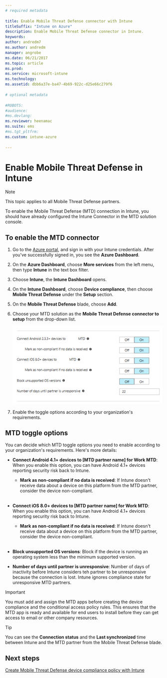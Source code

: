 ```yaml
---
# required metadata

title: Enable Mobile Threat Defense connector with Intune
titleSuffix: "Intune on Azure"
description: Enable Mobile Threat Defense connector in Intune.
keywords:
author: andredm7
ms.author: andredm
manager: angrobe
ms.date: 06/21/2017
ms.topic: article
ms.prod:
ms.service: microsoft-intune
ms.technology:
ms.assetid: dbb6a37e-ba47-4b69-922c-d25e66c279f6

# optional metadata

#ROBOTS:
#audience:
#ms.devlang:
ms.reviewer: heenamac
ms.suite: ems
#ms.tgt_pltfrm:
ms.custom: intune-azure

---
```


# Enable Mobile Threat Defense in Intune

> [!NOTE] 
> This topic applies to all Mobile Threat Defense partners.

To enable the Mobile Threat Defense (MTD) connection in Intune, you should have already configured the Intune Connector in the MTD solution console.

## To enable the MTD connector

1. Go to the [Azure portal](https://portal.azure.com), and sign in with your Intune credentials. After you've successfully signed in, you see the **Azure Dashboard**.

2. On the **Azure Dashboard**, choose **More services** from the left menu, then type **Intune** in the text box filter.

3. Choose **Intune**, the **Intune Dashboard** opens.

4. On the **Intune Dashboard**, choose **Device compliance**, then choose **Mobile Threat Defense** under the **Setup** section.

5. On the **Mobile Threat Defense** blade, choose **Add**.

6. Choose your MTD solution as the **Mobile Threat Defense connector to setup** from the drop-down list.

	![MTD setup in Intune Azure portal](./media/enable-mtd-connector-1.png)

7. Enable the toggle options according to your organization's requirements.

## MTD toggle options

You can decide which MTD toggle options you need to enable according to your organization's requirements. Here's more details:

- **Connect Android 4.1+ devices to [MTD partner name] for Work MTD**: When you enable this option, you can have Android 4.1+ devices reporting security risk back to Intune.
	- **Mark as non-compliant if no data is received**: If Intune doesn't receive data about a device on this platform from the MTD partner, consider the device non-compliant.
<br></br>
- **Connect iOS 8.0+ devices to [MTD partner name] for Work MTD**: When you enable this option, you can have Android 4.1+ devices reporting security risk back to Intune.
	- **Mark as non-compliant if no data is received**: If Intune doesn't receive data about a device on this platform from the MTD partner, consider the device non-compliant.
<br></br>
- **Block unsupported OS versions**: Block if the device is running an operating system less than the minimum supported version.

- **Number of days until partner is unresponsive**: Number of days of inactivity before Intune considers teh partner to be unresponsive because the connection is lost. Intune ignores compliance state for unresponsive MTD partners.

> [!IMPORTANT] 
> You must add and assign the MTD apps before creating the device compliance and the conditional access policy rules. This ensures that the MTD app is ready and available for end users to install before they can get access to email or other company resources.

> [!TIP]
> You can see the **Connection status** and the **Last synchronized** time between Intune and the MTD partner from the Mobile Threat Defense blade.

## Next steps

[Create Mobile Threat Defense device compliance policy with Intune](mtd-device-compliance-policy-create.md)
